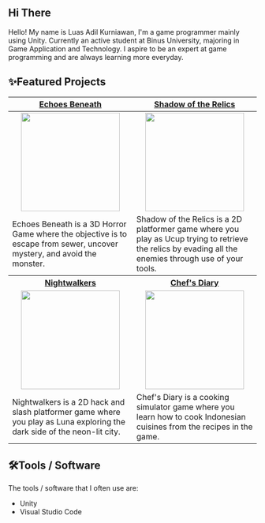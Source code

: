 ## Hi There
Hello! My name is Luas Adil Kurniawan, I'm a game programmer mainly using Unity. Currently an active student at Binus University, majoring in Game Application and Technology. I aspire to be an expert at game programming and are always learning more everyday.


## ✨Featured Projects
<table>
    <tr>
      <th width="500px" align="center"> <a href="https://github.com/Redacted-Studio/HorrorGame">Echoes Beneath</th>
      <th width="500px" align="center"> <a href="https://github.com/hooksun/Shadow-of-the-Relics">Shadow of the Relics</th>
    </tr>
  <tbody>
  <tr width="500px" align="center">
  <td><img src="https://github.com/user-attachments/assets/50d90b91-a025-40c3-97e9-b4ec1b483c39" height="200px"></td>
  <td><img src="https://github.com/user-attachments/assets/548b27cc-54e2-4ca9-ac4e-13efca30d0f4" height="200px"></td>
  </tr>
  
  <tr width="500px">
    <td>Echoes Beneath is a 3D Horror Game where the objective is to escape from sewer, uncover mystery, and avoid the monster.</td>
    <td>Shadow of the Relics is a 2D platformer game where you play as Ucup trying to retrieve the relics by evading all the enemies through use of your tools.</td>
  </tr>
  <tr>
    <th width="500px"> <a href="https://github.com/817r/LegionGoJam">Nightwalkers</th>
    <th width="500px"> <a href="https://github.com/WhiteStyx/Chef-sDiary">Chef's Diary</th>
  </tr>
      
  <tr width="500px" align="center">
    <td><img src="https://github.com/user-attachments/assets/3d852ab0-cb17-45fa-ba10-9cecc6d1563c" height="200px"></td>
    <td><img src="https://github.com/user-attachments/assets/6e8d587d-a8fa-4793-8ef6-42d4ca655442" height="200px"></td>
  </tr>
    
  <tr width="500px">
      <td>Nightwalkers is a 2D hack and slash platformer game where you play as Luna exploring the dark side of the neon-lit city.</td>
      <td>Chef's Diary is a cooking simulator game where you learn how to cook Indonesian cuisines from the recipes in the game.</td>
  </tr>
  </tbody>
</table>

## 🛠️Tools / Software
The tools / software that I often use are:
- Unity
- Visual Studio Code

